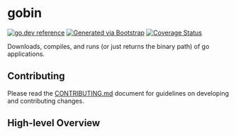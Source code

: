 # gobin

[![go.dev reference](https://img.shields.io/badge/go.dev-reference-007d9c?logo=go&logoColor=white)](https://pkg.go.dev/github.com/getoutreach/gobin)
[![Generated via Bootstrap](https://img.shields.io/badge/Outreach-Bootstrap-%235951ff)](https://github.com/getoutreach/bootstrap)
[![Coverage Status](https://coveralls.io/repos/github/getoutreach/gobin/badge.svg?branch=main)](https://coveralls.io/github//getoutreach/gobin?branch=main)

Downloads, compiles, and runs (or just returns the binary path) of go applications.

## Contributing

Please read the [CONTRIBUTING.md](CONTRIBUTING.md) document for guidelines on developing and contributing changes.

## High-level Overview

<!--- Block(overview) -->

<!--- EndBlock(overview) -->
